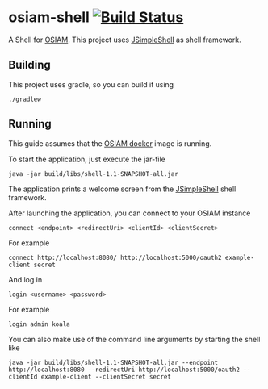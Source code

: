 # osiam-shell [![Build Status](https://travis-ci.org/osiam/shell.png?branch=master)](https://travis-ci.org/osiam/shell)

A Shell for [OSIAM](https://github.com/osiam). This project uses [JSimpleShell](https://github.com/rainu/jsimpleshell) as shell framework.

## Building

This project uses gradle, so you can build it using

    ./gradlew

## Running

This guide assumes that the [OSIAM docker](https://github.com/osiam/docker-image) image is running.

To start the application, just execute the jar-file

    java -jar build/libs/shell-1.1-SNAPSHOT-all.jar

The application prints a welcome screen from the [JSimpleShell](https://github.com/rainu/jsimpleshell) shell framework.

After launching the application, you can connect to your OSIAM instance

    connect <endpoint> <redirectUri> <clientId> <clientSecret>

For example

    connect http://localhost:8080/ http://localhost:5000/oauth2 example-client secret

And log in

    login <username> <password>

For example

    login admin koala

You can also make use of the command line arguments by starting the shell like

    java -jar build/libs/shell-1.1-SNAPSHOT-all.jar --endpoint http://localhost:8080 --redirectUri http://localhost:5000/oauth2 --clientId example-client --clientSecret secret
